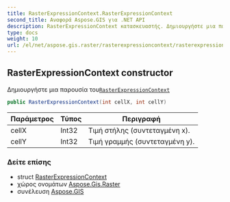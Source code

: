 ```yaml
---
title: RasterExpressionContext.RasterExpressionContext
second_title: Αναφορά Aspose.GIS για .NET API
description: RasterExpressionContext κατασκευαστής. Δημιουργήστε μια παρουσία τουRasterExpressionContext
type: docs
weight: 10
url: /el/net/aspose.gis.raster/rasterexpressioncontext/rasterexpressioncontext/
---
```

## RasterExpressionContext constructor

Δημιουργήστε μια παρουσία του[`RasterExpressionContext`](../)

```csharp
public RasterExpressionContext(int cellX, int cellY)
```

| Παράμετρος | Τύπος | Περιγραφή |
| --- | --- | --- |
| cellX | Int32 | Τιμή στήλης (συντεταγμένη x). |
| cellY | Int32 | Τιμή γραμμής (συντεταγμένη y). |

### Δείτε επίσης

* struct [RasterExpressionContext](../)
* χώρος ονομάτων [Aspose.Gis.Raster](../../rasterexpressioncontext/)
* συνέλευση [Aspose.GIS](../../../)


